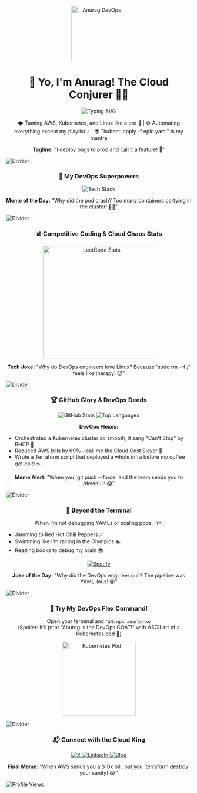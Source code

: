 <div align="center">
  <img src="https://media.giphy.com/media/l0Iyl55kTeh71nTWw/giphy.gif" alt="Anurag DevOps" width="150" />
  <h1>👋 Yo, I'm Anurag! The Cloud Conjurer 🧙‍♂️</h1>
  
  <picture>
    <source media="(prefers-color-scheme: dark)" srcset="https://readme-typing-svg.demolab.com?font=Fira+Code&weight=900&size=25&pause=1000&color=00FF88&center=true&vCenter=true&random=false&width=500&lines=DevOps+Wizard;Scaling+Clouds+Like+a+Boss;My+Pipeline+Never+Breaks;...Except+at+3+AM">
    <img src="https://readme-typing-svg.demolab.com?font=Fira+Code&weight=900&size=25&pause=1000&color=00FF88&center=true&vCenter=true&random=false&width=500&lines=DevOps+Wizard;Scaling+Clouds+Like+a+Boss;My+Pipeline+Never+Breaks;...Except+at+3+AM" alt="Typing SVG" />
  </picture>
  
  <p>🌩️ Taming AWS, Kubernetes, and Linux like a pro 🐧 | ⚙️ Automating everything except my playlist 🎶 | 😎 "kubectl apply -f epic.yaml" is my mantra</p>
  <p><b>Tagline:</b> "I deploy bugs to prod and call it a feature! 🚀"</p>
</div>

<img src="https://user-images.githubusercontent.com/73097560/115834477-dbab4500-a447-11eb-908a-139a6edaec5c.gif" alt="Divider" />

<h3 align="center">🚀 My DevOps Superpowers</h3>
<div align="center">
  <img src="https://skillicons.dev/icons?i=aws,docker,kubernetes,terraform,jenkins,git,python,java,nodejs,bash,linux,ansible,grafana" alt="Tech Stack" />
</div>
<p align="center">
  <b>Meme of the Day:</b> "Why did the pod crash? Too many containers partying in the cluster! 🐳🎉"
</p>

<img src="https://user-images.githubusercontent.com/73097560/115834477-dbab4500-a447-11eb-908a-139a6edaec5c.gif" alt="Divider" />

<h3 align="center">📊 Competitive Coding & Cloud Chaos Stats</h3>
<p align="center">
  <a href="https://leetcode.com/u/Anurag8081/" target="_blank" rel="noopener noreferrer">
    <img height="305em" src="https://leetcard.jacoblin.cool/Anurag8081?theme=dark&font=Roboto&ext=contest&border=0&radius=13" alt="LeetCode Stats" />
  </a>
</p>
<p align="center">
  <b>Tech Joke:</b> "Why do DevOps engineers love Linux? Because 'sudo rm -rf /' feels like therapy! 😈"
</p>

<img src="https://user-images.githubusercontent.com/73097560/115834477-dbab4500-a447-11eb-908a-139a6edaec5c.gif" alt="Divider" />

<h3 align="center">🏆 GitHub Glory & DevOps Deeds</h3>
<div align="center">
  <picture>
    <source media="(prefers-color-scheme: dark)" srcset="https://github-profile-summary-cards.vercel.app/api/cards/profile-details?username=Anurag-xo&theme=dracula" />
    <img src="https://github-profile-summary-cards.vercel.app/api/cards/profile-details?username=Anurag-xo&theme=dracula" alt="GitHub Stats" />
  </picture>
  <picture>
    <source media="(prefers-color-scheme: dark)" srcset="https://github-readme-stats.vercel.app/api/top-langs/?username=Anurag-xo&layout=compact&theme=dracula" />
    <img src="https://github-readme-stats.vercel.app/api/top-langs/?username=Anurag-xo&layout=compact&theme=dracula" alt="Top Languages" />
  </picture>
</div>
<p align="center">
  <b>DevOps Flexes:</b>
  <ul>
    <li>Orchestrated a Kubernetes cluster so smooth, it sang "Can't Stop" by RHCP 🎸</li>
    <li>Reduced AWS bills by 69%—call me the Cloud Cost Slayer 🥷</li>
    <li>Wrote a Terraform script that deployed a whole infra before my coffee got cold ☕</li>
  </ul>
</p>
<p align="center">
  <b>Meme Alert:</b> "When you `git push --force` and the team sends you to /dev/null! 😱"
</p>

<img src="https://user-images.githubusercontent.com/73097560/115834477-dbab4500-a447-11eb-908a-139a6edaec5c.gif" alt="Divider" />

<h3 align="center">🎸 Beyond the Terminal</h3>
<p align="center">
  When I’m not debugging YAMLs or scaling pods, I’m:
  <ul>
    <li>Jamming to Red Hot Chili Peppers 🎶</li>
    <li>Swimming like I’m racing in the Olympics 🏊</li>
    <li>Reading books to debug my brain 📚</li>
  </ul>
</p>
<p align="center">
  <a href="https://open.spotify.com/track/3ZOEytgrvLwQaqXreDs2Jx?si=5b7b5f7b1b2b4b2b" target="_blank" rel="noopener noreferrer">
    <picture>
      <source media="(prefers-color-scheme: dark)" srcset="https://spotify-recently-played-readme.vercel.app/api?track=3ZOEytgrvLwQaqXreDs2Jx&count=1&unique=true" />
      <img src="https://spotify-recently-played-readme.vercel.app/api?track=3ZOEytgrvLwQaqXreDs2Jx&count=1&unique=true" alt="Spotify" />
    </picture>
  </a>
</p>
<p align="center">
  <b>Joke of the Day:</b> "Why did the DevOps engineer quit? The pipeline was YAML-lous! 😜"
</p>

<img src="https://user-images.githubusercontent.com/73097560/115834477-dbab4500-a447-11eb-908a-139a6edaec5c.gif" alt="Divider" />

<h3 align="center">🤖 Try My DevOps Flex Command!</h3>
<p align="center">
  Open your terminal and run:
  <code>npx anurag-xo</code>
  <br />
  (Spoiler: It’ll print “Anurag is the DevOps GOAT!” with ASCII art of a Kubernetes pod 🐳)
</p>
<p align="center">
  <a href="https://github.com/Anurag-xo/Anurag-xo" target="_blank" rel="noopener noreferrer">
    <img src="https://media.giphy.com/media/26FPy3QZQqGtDcrja/giphy.gif" alt="Kubernetes Pod" width="200" />
  </a>
</p>

<img src="https://user-images.githubusercontent.com/73097560/115834477-dbab4500-a447-11eb-908a-139a6edaec5c.gif" alt="Divider" />

<h3 align="center">📬 Connect with the Cloud King</h3>
<p align="center">
  <a href="https://x.com/anuragxo1221" target="_blank" rel="noopener noreferrer">
    <img src="https://skillicons.dev/icons?i=twitter" alt="X" />
  </a>
  <a href="https://www.linkedin.com/in/anurag-kumar-b1a790249/" target="_blank" rel="noopener noreferrer">
    <img src="https://skillicons.dev/icons?i=linkedin" alt="LinkedIn" />
  </a>
  <a href="http://notrlyanurag.duckdns.org" target="_blank" rel="noopener noreferrer">
    <img src="https://skillicons.dev/icons?i=wordpress" alt="Blog" />
  </a>
</p>
<p align="center">
  <b>Final Meme:</b> "When AWS sends you a $10k bill, but you `terraform destroy` your sanity! 😭"
</p>

<img src="https://profile-counter.glitch.me/Anurag-xo/count.svg" alt="Profile Views" />
